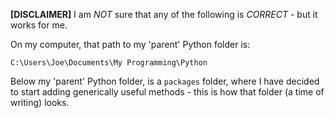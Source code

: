 **[DISCLAIMER]** I am *NOT* sure that any of the following is *CORRECT* - but it works for me.

On my computer, that path to my 'parent' Python folder is:
```Console
C:\Users\Joe\Documents\My Programming\Python
```

Below my 'parent' Python folder, is a `packages` folder, where I have decided to start
adding generically useful methods - this is how that folder (a time of writing) looks.
